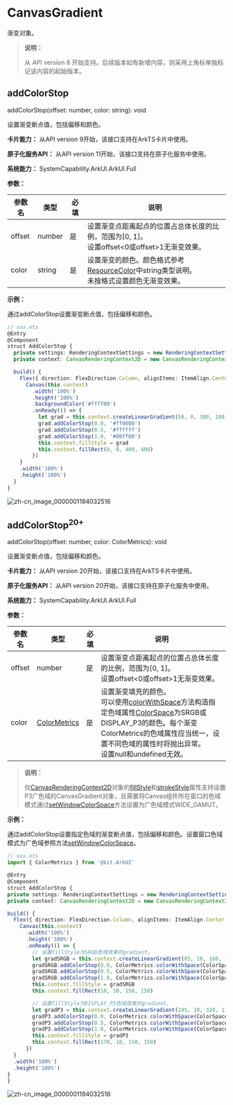 # CanvasGradient
<!--Kit: ArkUI-->
<!--Subsystem: ArkUI-->
<!--Owner: @sd-wu-->
<!--Designer: @sunbees-->
<!--Tester: @liuli0427-->
<!--Adviser: @HelloCrease-->

渐变对象。

>  **说明：**
>
>  从 API version 8 开始支持。后续版本如有新增内容，则采用上角标单独标记该内容的起始版本。



## addColorStop

addColorStop(offset: number, color: string): void

设置渐变断点值，包括偏移和颜色。

**卡片能力：** 从API version 9开始，该接口支持在ArkTS卡片中使用。

**原子化服务API：** 从API version 11开始，该接口支持在原子化服务中使用。

**系统能力：** SystemCapability.ArkUI.ArkUI.Full

**参数：**

| 参数名 | 类型 | 必填 | 说明 |
| ------ | ------ | ---- | ---------------------------------------- |
| offset | number | 是  | 设置渐变点距离起点的位置占总体长度的比例，范围为[0, 1]。</br>设置offset<0或offset>1无渐变效果。             |
| color  | string | 是  | 设置渐变的颜色。颜色格式参考[ResourceColor](ts-types.md#resourcecolor)中string类型说明。</br>未按格式设置颜色无渐变效果。 |


**示例：**

通过addColorStop设置渐变断点值，包括偏移和颜色。

  ```ts
  // xxx.ets
  @Entry
  @Component
  struct AddColorStop {
    private settings: RenderingContextSettings = new RenderingContextSettings(true);
    private context: CanvasRenderingContext2D = new CanvasRenderingContext2D(this.settings);

    build() {
      Flex({ direction: FlexDirection.Column, alignItems: ItemAlign.Center, justifyContent: FlexAlign.Center }) {
        Canvas(this.context)
          .width('100%')
          .height('100%')
          .backgroundColor('#ffff00')
          .onReady(() => {
            let grad = this.context.createLinearGradient(50, 0, 300, 100)
            grad.addColorStop(0.0, '#ff0000')
            grad.addColorStop(0.5, '#ffffff')
            grad.addColorStop(1.0, '#00ff00')
            this.context.fillStyle = grad
            this.context.fillRect(0, 0, 400, 400)
          })
      }
      .width('100%')
      .height('100%')
    }
  }
  ```
  ![zh-cn_image_0000001194032516](figures/zh-cn_image_0000001194032516.jpeg)

 
 ## addColorStop<sup>20+</sup>

addColorStop(offset: number, color: ColorMetrics): void

设置渐变断点值，包括偏移和颜色。

**卡片能力：** 从API version 20开始，该接口支持在ArkTS卡片中使用。

**原子化服务API：** 从API version 20开始，该接口支持在原子化服务中使用。

**系统能力：** SystemCapability.ArkUI.ArkUI.Full

**参数：**

| 参数名 | 类型 | 必填 | 说明 |
| ------ | ------ | ---- | ---------------------------------------- |
| offset | number | 是  | 设置渐变点距离起点的位置占总体长度的比例，范围为[0, 1]。</br>设置offset<0或offset>1无渐变效果。             |
| color  | [ColorMetrics](../js-apis-arkui-graphics.md#colormetrics12) | 是  | 设置渐变填充的颜色。</br>可以使用[colorWithSpace](../js-apis-arkui-graphics.md#colorwithspace20)方法构造指定色域属性[ColorSpace](ts-appendix-enums.md#colorspace20)为SRGB或DISPLAY_P3的颜色。每个渐变ColorMetrics的色域属性应当统一，设置不同色域的属性时将抛出异常。</br>设置null和undefined无效。   |

> **说明：**
>
> 仅[CanvasRenderingContext2D](ts-canvasrenderingcontext2d.md)对象的[fillStyle](ts-canvasrenderingcontext2d.md#fillstyle)和[strokeStyle](ts-canvasrenderingcontext2d.md#strokestyle)属性支持设置P3广色域的CanvasGradient对象，且需要将Canvas组件所在窗口的色域模式通过[setWindowColorSpace](../arkts-apis-window-Window.md#setwindowcolorspace9)方法设置为广色域模式WIDE_GAMUT。</br>


**示例：**

通过addColorStop设置指定色域的渐变断点值，包括偏移和颜色。设置窗口色域模式为广色域参照方法[setWindowColorSpace](../arkts-apis-window-Window.md#setwindowcolorspace9)。
  ```ts
// xxx.ets
import { ColorMetrics } from '@kit.ArkUI'

@Entry
@Component
struct AddColorStop {
  private settings: RenderingContextSettings = new RenderingContextSettings(true);
  private context: CanvasRenderingContext2D = new CanvasRenderingContext2D(this.settings);

  build() {
    Flex({ direction: FlexDirection.Column, alignItems: ItemAlign.Center, justifyContent: FlexAlign.Center }) {
      Canvas(this.context)
        .width('100%')
        .height('100%')
        .onReady(() => {
          // 设置fillStyle为SRGB色域效果的gradient。
          let gradSRGB = this.context.createLinearGradient(85, 10, 160, 110)
          gradSRGB.addColorStop(0.0, ColorMetrics.colorWithSpace(ColorSpace.SRGB, 1.0, 0.0, 0.0, 1.0))
          gradSRGB.addColorStop(0.5, ColorMetrics.colorWithSpace(ColorSpace.SRGB, 1.0, 1.0, 1.0, 1.0))
          gradSRGB.addColorStop(1.0, ColorMetrics.colorWithSpace(ColorSpace.SRGB, 0.0, 1.0, 0.0, 1.0))
          this.context.fillStyle = gradSRGB
          this.context.fillRect(10, 10, 150, 150)

          // 设置fillStyle为DISPLAY_P3色域效果的gradient。
          let gradP3 = this.context.createLinearGradient(245, 10, 320, 110)
          gradP3.addColorStop(0.0, ColorMetrics.colorWithSpace(ColorSpace.DISPLAY_P3, 1.0, 0.0, 0.0, 1.0))
          gradP3.addColorStop(0.5, ColorMetrics.colorWithSpace(ColorSpace.DISPLAY_P3, 1.0, 1.0, 1.0, 1.0))
          gradP3.addColorStop(1.0, ColorMetrics.colorWithSpace(ColorSpace.DISPLAY_P3, 0.0, 1.0, 0.0, 1.0))
          this.context.fillStyle = gradP3
          this.context.fillRect(170, 10, 150, 150)
        })
    }
    .width('100%')
    .height('100%')
  }
}
  ```
  ![zh-cn_image_0000001194032516](figures/zh-cn_image_0000001194032517.png)


